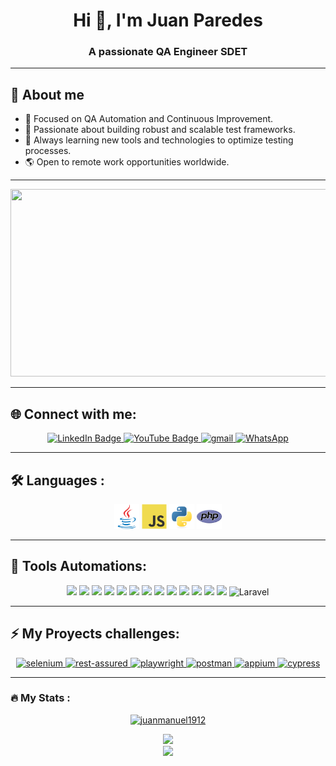 <h1 align="center">Hi 👋, I'm Juan Paredes</h1>
<h3 align="center">A passionate QA Engineer SDET</h3>

---

## 🚀 About me
- 🔎 Focused on QA Automation and Continuous Improvement.
- 🧪 Passionate about building robust and scalable test frameworks.
- 💬 Always learning new tools and technologies to optimize testing processes.
- 🌎 Open to remote work opportunities worldwide.



---
<div align="center">
<img src="https://media1.giphy.com/media/v1.Y2lkPTc5MGI3NjExdTNwdGR4czZwZzJwYXRxZmM2ZjdqMm1scngyM3lweGE5cDljcGZwNiZlcD12MV9pbnRlcm5hbF9naWZfYnlfaWQmY3Q9Zw/mWK6qsWFY6w5xMKG5D/giphy.gif" width="600" height="300"/>
</div>

---

## 🌐 Connect with me:

<p align="center">
  <a href="https://www.linkedin.com/in/juan-manuel-paredes-goicochea/" target="_blank">
    <img src="https://img.shields.io/badge/LinkedIn-blue?style=for-the-badge&logo=linkedin&logoColor=white" alt="LinkedIn Badge"/>
  </a>
  <a href="https://www.youtube.com/@Simpletesting-qa" target="_blank">
    <img src="https://img.shields.io/badge/YouTube-red?style=for-the-badge&logo=youtube&logoColor=white" alt="YouTube Badge"/>
  </a>
   </a>
  <a href="mailto:juanmanuel1912@gmail.com" target="_blank">
    <img src="https://img.shields.io/badge/Gmail-red?style=for-the-badge&logo=gmail&logoColor=white" alt="gmail"/>
  </a>
<a href="https://wa.me/51938920082" target="_blank">
  <img src="https://img.shields.io/badge/WhatsApp-green?style=for-the-badge&logo=whatsapp&logoColor=white" alt="WhatsApp" />
</a>
</p>

---

## 🛠️ Languages :

<p align="center">
  <img src="https://raw.githubusercontent.com/devicons/devicon/master/icons/java/java-original.svg" alt="Java" width="40" height="40"/>
  <img src="https://raw.githubusercontent.com/devicons/devicon/master/icons/javascript/javascript-original.svg" alt="JavaScript" width="40" height="40"/>
  <img src="https://raw.githubusercontent.com/devicons/devicon/master/icons/python/python-original.svg" alt="Python" width="40" height="40"/>
  <img src="https://raw.githubusercontent.com/devicons/devicon/master/icons/php/php-original.svg" alt="PHP" width="40" height="40"/>

  <!-- Agrega aquí más iconos si quieres -->
</p>

---

## 🐞 Tools Automations:

<p align="center">
   <img src="https://img.shields.io/badge/Selenium-43B02A?style=for-the-badge&logo=selenium&logoColor=white"/>
  <img src="https://img.shields.io/badge/Playwright-2EAD33?style=for-the-badge&logo=playwright&logoColor=white"/>
  <img src="https://img.shields.io/badge/Cypress-17202C?style=for-the-badge&logo=cypress&logoColor=white"/>
  <img src="https://img.shields.io/badge/Appium-6AB4F8?style=for-the-badge&logo=appium&logoColor=white"/>
  <img src="https://img.shields.io/badge/Cucumber-23D96C?style=for-the-badge&logo=cucumber&logoColor=white"/>
  <img src="https://img.shields.io/badge/MongoDB-4EA94B?style=for-the-badge&logo=mongodb&logoColor=white"/>
  <img src="https://img.shields.io/badge/REST%20Assured-6DB33F?style=for-the-badge"/>
  <img src="https://img.shields.io/badge/Jenkins-D24939?style=for-the-badge&logo=jenkins&logoColor=white"/>
  <img src="https://img.shields.io/badge/Docker-2496ED?style=for-the-badge&logo=docker&logoColor=white"/>
  <img src="https://img.shields.io/badge/Git-F05032?style=for-the-badge&logo=git&logoColor=white"/>
  <img src="https://img.shields.io/badge/Postman-FF6C37?style=for-the-badge&logo=postman&logoColor=white"/>
  <img src="https://img.shields.io/badge/TestNG-FFB13B?style=for-the-badge"/>
  <img src="https://img.shields.io/badge/Maven-C71A36?style=for-the-badge&logo=apachemaven&logoColor=white"/>
  <img src="https://img.shields.io/badge/Laravel-EF4135?style=for-the-badge&logo=laravel&logoColor=white" alt="Laravel"/>
  <!-- Agrega aquí más iconos si quieres -->
</p>

---

## ⚡ My Proyects challenges:


<p align="center">
  <a href="https://www.linkedin.com/in/juan-manuel-paredes-goicochea/" target="project selenium">
    <img src="https://img.shields.io/badge/Selenium-43B02A?style=for-the-badge&logo=selenium&logoColor=white" alt="selenium"/>
  </a>
  <a href="https://www.youtube.com/@Simpletesting-qa" target="_blank">
    <img src="https://img.shields.io/badge/REST%20Assured-6DB33F?style=for-the-badge" alt="rest-assured"/>
  </a>
  <a href="https://www.linkedin.com/in/juan-manuel-paredes-goicochea/" target="_blank">
    <img src="https://img.shields.io/badge/Playwright-2EAD33?style=for-the-badge&logo=playwright&logoColor=white" alt="playwright"/>
  </a>
    <a href="https://www.youtube.com/@Simpletesting-qa" target="_blank">
    <img src="https://img.shields.io/badge/Postman-FF6C37?style=for-the-badge&logo=postman&logoColor=white" alt="postman"/>
  </a>
  <a href="https://www.linkedin.com/in/juan-manuel-paredes-goicochea/" target="_blank">
    <img src="https://img.shields.io/badge/Appium-6AB4F8?style=for-the-badge&logo=appium&logoColor=white" alt="appium"/>
  </a>
    <a href="https://www.youtube.com/@Simpletesting-qa" target="_blank">
    <img src="https://img.shields.io/badge/Cypress-17202C?style=for-the-badge&logo=cypress&logoColor=white" alt="cypress"/>
  </a>
</p>


---


### :fire: My Stats :

<p align="center">
  <a href="https://github.com/ryo-ma/github-profile-trophy">
    <img src="https://github-profile-trophy.vercel.app/?username=juanmanuel1912" alt="juanmanuel1912" />
  </a>
</p>

<div align="center">
  <img src="http://github-readme-streak-stats.herokuapp.com/?user=juanmanuel1912&theme=dark&background=000000" width="600" />
</div>

<div align="center">
  <img src="https://github-readme-stats.vercel.app/api/top-langs/?username=juanmanuel1912&layout=compact&theme=vision-friendly-dark" width="600" />
</div>

